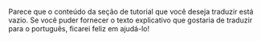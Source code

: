 Parece que o conteúdo da seção de tutorial que você deseja traduzir está vazio. Se você puder fornecer o texto explicativo que gostaria de traduzir para o português, ficarei feliz em ajudá-lo!